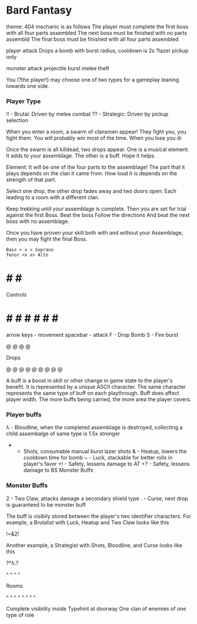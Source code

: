 

# Bard Fantasy


theme: 404
  mechanic is as follows
  The player must complete the first boss with all four parts assembled
  The next boss must be finished with no parts assembld
  The final boss must be finished with all four parts assembled


player attack
  Drops a bomb with burst radius, cooldown is 2s
  ?lazer pickup only


monster attack
  projectile
  burst
  melee
  theft


You (?the player!) may choose one of two types for a gameplay leaning towards one side. 


###  Player Type


!! - Brutal: Driven by melee combat
?? - Strategic: Driven by pickup selection

When you enter a room, a swarm of clansmen appear! 
They fight you, you fight them. You will probably win most of the time.
When you lose you di


Once the swarm is all killdead, two drops appear. 
One is a musical element. It adds to your assemblage. 
The other is a buff. Hope it helps.


Element: It will be one of the four parts to the assemblage!
The part that it plays depends on the clan it came from. How loud it is depends on the strength of that part.


Select one drop, the other drop fades away and two doors open: Each leading to a room with a different clan.


Keep trekking until your assemblage is complete. Then you are set for trial against the first Boss.
Beat the boss
Follow the directions
And beat the next boss with no assemblage.

Once you have proven your skill both with and without your Assemblage, then you may fight the final Boss.

    Bass > x < Soprano
    Tenor <x x> Alto

 # #  # #

Controls

  # # # # # # # # 


arrow keys - movement
spacebar - attack
F - Drop Bomb
S - Fire burst


 @ @  @ @ 

Drops

  @ @ @ @ @ @ @ @ @


A buff is a boost in skill or other change in game state to the player's benefit.
It is represented by a unique ASCII character. The same character represents the same type of buff on each playthrough.
Buff does affect player width. The more buffs being carried, the more area the player covers.

###  Player buffs

λ - Bloodline, when the completed assemblage is destroyed, collecting a child assembalge of same type is 1.5x stronger
* - Shots, consumable manual burst lazer shots
& - Heatup, lowers the cooldown time for bomb
~ - Luck, stackable for better rolls in player's favor
+! - Safety, lessens damage to AT
+? - Safety, lessens damage to BS
  Monster Buffs

###  Monster Buffs

2 - Two Claw, attacks damage a secondary shield type
. - Curse, next drop is guaranteed to be monster buff


The buff is visibily stored between the player's two identifier characters. 
For example, a Brutalist with Luck, Heatup and Two Claw looks like this
 
!~&2!  
  


Another example, a Strategist with Shots, Bloodline, and Curse looks like this

?*λ.?


 ^ ^  ^ ^

Rooms

  ^ ^ ^ ^ ^ ^ ^ ^ 


Complete visibility inside
Typehint at doorway
One clan of enemies of one type of role